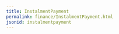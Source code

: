 ```yaml
---
title: InstalmentPayment
permalink: finance/InstalmentPayment.html
jsonid: instalmentpayment
---
```

